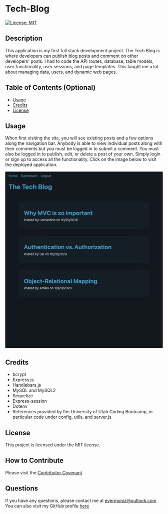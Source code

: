 # Tech-Blog
 [![License: MIT](https://img.shields.io/badge/License-MIT-yellow.svg)](https://opensource.org/licenses/MIT)

## Description

This application is my first full stack development project. The Tech Blog is where developers can publish blog posts and comment on other developers' posts. I had to code the API routes, database, table models, user functionality, user sessions, and page templates. This taught me a lot about managing data, users, and dynamic web pages.    


## Table of Contents (Optional)

- [Usage](#usage)
- [Credits](#credits)
- [License](#license)


## Usage
When first visiting the site, you will see existing posts and a few options along the navigation bar. Anybody is able to view individual posts along with their comments but you must be logged in to submit a comment. You must also be logged in to publish, edit, or delete a post of your own. Simply login or sign up to access all the functionality. Click on the image below to visit the deployed application. 

[![Screenshot of the application](./Assets/screenshot.jpeg)](https://muniz-tech-blog-62e3233fa5a7.herokuapp.com/) 

## Credits
- bcrypt
- Express.js
- Handlebars.js
- MySQL and MySQL2 
- Sequelize
- Express-session
- Dotenv
- References provided by the University of Utah Coding Bootcamp, in particular code under config, utils, and server.js



## License
This project is licensed under the MIT license.

## How to Contribute

Please visit the [Contributor Covenant](https://www.contributor-covenant.org/)

  ## Questions

  If you have any questions, please contact me at evermuniz@outlook.com.
  You can also visit my GitHub profile [here](https://github.com/evermuniz/)